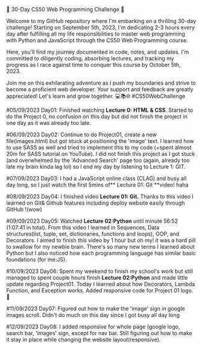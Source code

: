 🚀 30-Day CS50 Web Programming Challenge 🚀

Welcome to my GitHub repository where I'm embarking on a thrilling 30-day challenge! Starting on September 5th, 2023, I'm dedicating 2-3 hours every day after fulfilling all my life responsibilities to master web programming with Python and JavaScript through the CS50 Web Programming course.

Here, you'll find my journey documented in code, notes, and updates. I'm committed to diligently coding, absorbing lectures, and tracking my progress as I race against time to conquer this course by October 5th, 2023.

Join me on this exhilarating adventure as I push my boundaries and strive to become a proficient web developer. Your support and feedback are greatly appreciated! Let's learn and grow together. 💻📚🌐 #CS50WebChallenge

#05/09/2023 Day01: Finished watching **Lecture 0: HTML & CSS**. Started to do the Project 0, no confusion on this day but did not finish the project in one day as it was already too late.

#06/09/2023 Day02: Continue to do Project01, create a new file(images.html) but got stuck at positioning the 'image' text. I learned how to use SASS as well and tried to implement this to my code (+spent almost 20m for SASS tutorial on YouTube). I did not finish this project as I got stuck (and overwhelmed by the 'Advanced Search' page too (again, already too late my brain kinda lag lol) so I end my day by listening to Lecture 1: GIT.

#07/09/2023 Day03: I had a JavaScript online class (CLAG) and busy all day long, so I just watch the first 5mins of** Lecture 01: Git **video! haha

#08/09/2023 Day04: I finished video **Lecture 01: Git.** Thanks to this video I learned on Git& Github features including deploy website easily through GitHub !(wow)

#09/09/2023 Day05: Watched **Lecture 02:Python** until minute 56:52 (1:07:41 in total). From this video I learned in Sequences, Data structures(list, tuple, set, dictionaries, functions and loops), OOP, and Decorators. I aimed to finish this video by 1 hour but oh my! it was a hard pill to swallow for my newbie brain. There's so many new terms I learned about Python but I also noticed how each programming language has similar basic foundations (for me:JS). 

#10/09/2023 Day06: Spent my weekend to finish my school's work but still managed to spent couple hours finish **Lecture 02:Python** and made little update regarding Project01. Today I learned about how Decorators, Lambda Function, and Exception works. Added responsive code for Project 01 logo. 🐍

#11/09/2023 Day07: Figured out how to make the 'image' sign in google images scroll. Didn't do much on this day since I got busy all day long

#12/09/2023 Day08: I added responsive for whole page (google logo, search bar, 'images' sign, except for nav bar. Still figuring out how to make it stay in place while changing the website layout(responsive). 
